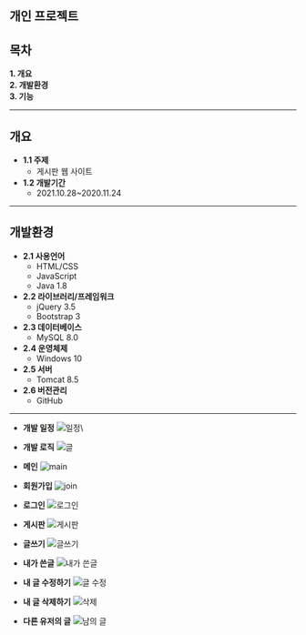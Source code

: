 ## 개인 프로젝트

## 목차
__1. 개요__  
__2. 개발환경__  
__3. 기능__  


---

## 개요
+ __1.1 주제__  
  - 게시판 웹 사이트
+ __1.2 개발기간__  
  - 2021.10.28~2020.11.24

---

## 개발환경
+ __2.1 사용언어__
  - HTML/CSS
  - JavaScript
  - Java 1.8
+ __2.2 라이브러리/프레임워크__
  - jQuery 3.5
  - Bootstrap 3
+ __2.3 데이터베이스__
  - MySQL 8.0  
+ __2.4 운영체제__
  - Windows 10
+ __2.5 서버__
  - Tomcat 8.5
+ __2.6 버전관리__
  - GitHub

---
+ __개발 일정__
![일정](https://user-images.githubusercontent.com/89718089/143385226-f4149015-8491-4c80-a040-9f054b1ff244.JPG)\

+ __개발 로직__
![글](https://user-images.githubusercontent.com/89718089/143390305-ce235ad6-3b58-4bff-a88e-00ea2e24e5ec.JPG)

+ __메인__
![main](https://user-images.githubusercontent.com/89718089/143279985-693ba432-083d-46c7-a891-07e93249e0bd.JPG)

+ __회원가입__
![join](https://user-images.githubusercontent.com/89718089/143280000-b06a4c59-7e56-41d4-aad8-f32b28f3f882.JPG)

+ __로그인__
![로그인](https://user-images.githubusercontent.com/89718089/143280620-9c5c853f-ca5d-484a-a305-0a35476db292.JPG)

+ __게시판__
![게시판](https://user-images.githubusercontent.com/89718089/143280027-bf2d369c-8c55-492b-acaa-e1d0253ee908.JPG)

+ __글쓰기__
![글쓰기](https://user-images.githubusercontent.com/89718089/143280052-04edcb66-becb-4b6b-b8af-762aa91b19e6.JPG)

+ __내가 쓴글__
![내가 쓴글](https://user-images.githubusercontent.com/89718089/143280215-9aebbfca-33a5-48be-bfcc-5d52f944bc86.JPG)

+ __내 글 수정하기__
![글 수정](https://user-images.githubusercontent.com/89718089/143280067-e6318419-ff14-4d76-be47-4ad0fa2b7092.JPG)

+ __내 글 삭제하기__
![삭제](https://user-images.githubusercontent.com/89718089/143280078-1b9aed18-4e4c-40e3-98c3-23f57b06281a.JPG)

+ __다른 유저의 글__
![남의 글](https://user-images.githubusercontent.com/89718089/143280386-0d9013ce-7bb2-4cd0-8210-032197c5cd04.JPG)
